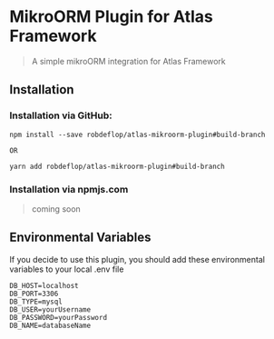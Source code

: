 # MikroORM Plugin for Atlas Framework

> A simple mikroORM integration for Atlas Framework

## Installation

### Installation via GitHub:

```
npm install --save robdeflop/atlas-mikroorm-plugin#build-branch

OR

yarn add robdeflop/atlas-mikroorm-plugin#build-branch
```
### Installation via npmjs.com
> coming soon 

## Environmental Variables
If you decide to use this plugin, you should add these environmental variables to your local .env file
```dotenv
DB_HOST=localhost
DB_PORT=3306
DB_TYPE=mysql
DB_USER=yourUsername
DB_PASSWORD=yourPassword
DB_NAME=databaseName
```

